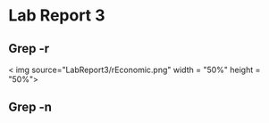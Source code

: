 # Lab Report 3

## Grep -r

< img source="LabReport3/rEconomic.png" width = "50%" height = "50%">

## Grep -n
